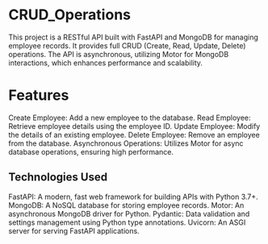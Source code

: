 # CRUD_Operations
This project is a RESTful API built with FastAPI and MongoDB for managing employee records. It provides full CRUD (Create, Read, Update, Delete) operations. The API is asynchronous, utilizing Motor for MongoDB interactions, which enhances performance and scalability.

# Features
Create Employee: Add a new employee to the database.
Read Employee: Retrieve employee details using the employee ID. 
Update Employee: Modify the details of an existing employee. 
Delete Employee: Remove an employee from the database. 
Asynchronous Operations: Utilizes Motor for async database operations, ensuring high performance.

## Technologies Used
FastAPI: A modern, fast web framework for building APIs with Python 3.7+.
MongoDB: A NoSQL database for storing employee records. 
Motor: An asynchronous MongoDB driver for Python. 
Pydantic: Data validation and settings management using Python type annotations. 
Uvicorn: An ASGI server for serving FastAPI applications.
